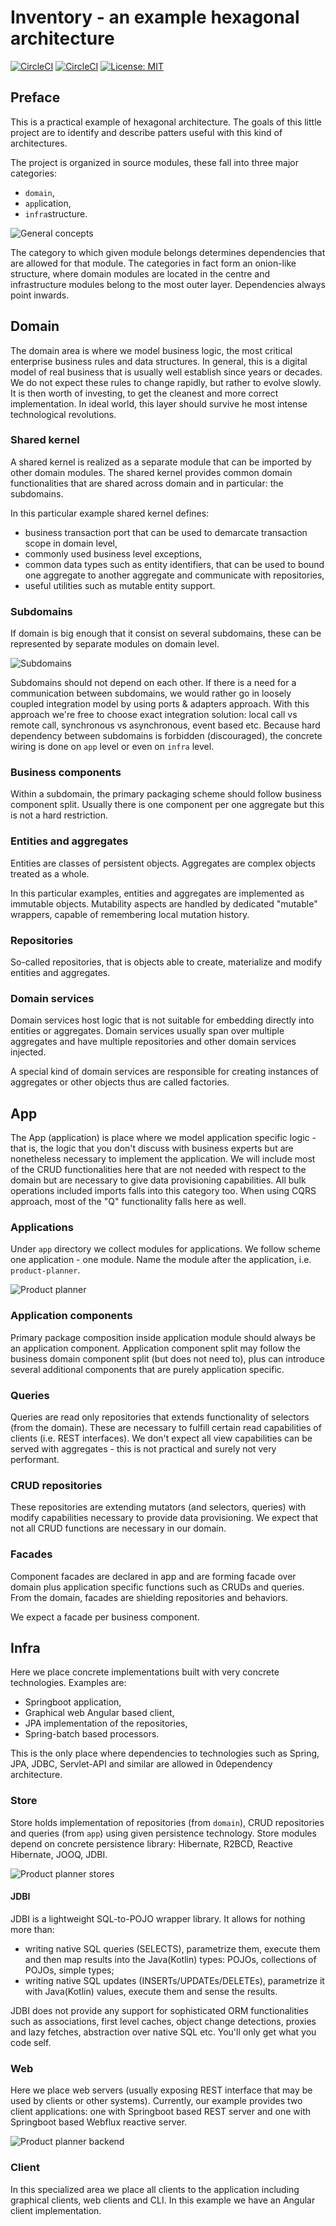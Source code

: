 # Inventory - an example hexagonal architecture

[![CircleCI](https://circleci.com/gh/maciejmalecki/inventory.svg?style=shield)](https://circleci.com/gh/maciejmalecki/inventory)
[![CircleCI](https://circleci.com/gh/maciejmalecki/inventory/tree/develop.svg?style=shield)](https://circleci.com/gh/maciejmalecki/inventory/tree/develop)
[![License: MIT](https://img.shields.io/badge/License-MIT-yellow.svg)](https://opensource.org/licenses/MIT)

## Preface
This is a practical example of hexagonal architecture. The goals of this little project are to identify and describe patters useful with this kind of architectures.

The project is organized in source modules, these fall into three major categories:
* `domain`,
* `app`lication,
* `infra`structure.

![General concepts](https://www.plantuml.com/plantuml/proxy?cache=no&src=https://raw.github.com/maciejmalecki/inventory/develop/doc/dia/general.puml)

The category to which given module belongs determines dependencies that are allowed for that module. The categories in fact form an onion-like structure, where domain modules are located in the centre and infrastructure modules belong to the most outer layer. Dependencies always point inwards.

## Domain
The domain area is where we model business logic, the most critical enterprise business rules and data structures. In general, this is a digital model of real business that is usually well establish since years or decades. We do not expect these rules to change rapidly, but rather to evolve slowly. It is then worth of investing, to get the cleanest and more correct implementation. In ideal world, this layer should survive he most intense technological revolutions.

### Shared kernel
A shared kernel is realized as a separate module that can be imported by other domain modules. The shared kernel provides common domain functionalities that are shared across domain and in particular: the subdomains.

In this particular example shared kernel defines:
* business transaction port that can be used to demarcate transaction scope in domain level,
* commonly used business level exceptions,
* common data types such as entity identifiers, that can be used to bound one aggregate to another aggregate and communicate with repositories,
* useful utilities such as mutable entity support.

### Subdomains
If domain is big enough that it consist on several subdomains, these can be represented by separate modules on domain level. 

![Subdomains](https://www.plantuml.com/plantuml/proxy?cache=no&src=https://raw.github.com/maciejmalecki/inventory/develop/doc/dia/domain.puml)

Subdomains should not depend on each other. If there is a need for a communication between subdomains, we would rather go in loosely coupled integration model by using ports & adapters approach. With this approach we're free to choose exact integration solution: local call vs remote call, synchronous vs asynchronous, event based etc. Because hard dependency between subdomains is forbidden (discouraged), the concrete wiring is done on `app` level or even on `infra` level.

### Business components
Within a subdomain, the primary packaging scheme should follow business component split. Usually there is one component per one aggregate but this is not a hard restriction.

### Entities and aggregates
Entities are classes of persistent objects. Aggregates are complex objects treated as a whole. 

In this particular examples, entities and aggregates are implemented as immutable objects. Mutability aspects are handled by dedicated "mutable" wrappers, capable of remembering local mutation history.

### Repositories
So-called repositories, that is objects able to create, materialize and modify entities and aggregates.

### Domain services
Domain services host logic that is not suitable for embedding directly into entities or aggregates. Domain services usually span over multiple aggregates and have multiple repositories and other domain services injected.

A special kind of domain services are responsible for creating instances of aggregates or other objects thus are called factories.

## App
The App (application) is place where we model application specific logic - that is, the logic that you don't discuss with business experts but are nonetheless necessary to implement the application. We will include most of the CRUD functionalities here that are not needed with respect to the domain but are necessary to give data provisioning capabilities. All bulk operations included imports falls into this category too. When using CQRS approach, most of the "Q" functionality falls here as well.

### Applications
Under `app` directory we collect modules for applications. We follow scheme one application - one module. Name the module after the application, i.e. `product-planner`.

![Product planner](https://www.plantuml.com/plantuml/proxy?cache=no&src=https://raw.github.com/maciejmalecki/inventory/develop/doc/dia/product-planner.puml)

### Application components
Primary package composition inside application module should always be an application component. Application component split may follow the business domain component split (but does not need to), plus can introduce several additional components that are purely application specific.

### Queries
Queries are read only repositories that extends functionality of selectors (from the domain). These are necessary to fulfill certain read capabilities of clients (i.e. REST interfaces). We don't expect all view capabilities can be served with aggregates - this is not practical and surely not very performant.

### CRUD repositories
These repositories are extending mutators (and selectors, queries) with modify capabilities necessary to provide data provisioning. We expect that not all CRUD functions are necessary in our domain.

### Facades
Component facades are declared in app and are forming facade over domain plus application specific functions such as CRUDs and queries. From the domain, facades are shielding repositories and behaviors.

We expect a facade per business component.

## Infra
Here we place concrete implementations built with very concrete technologies. Examples are:
* Springboot application,
* Graphical web Angular based client,
* JPA implementation of the repositories,
* Spring-batch based processors.

This is the only place where dependencies to technologies such as Spring, JPA, JDBC, Servlet-API and similar are allowed in 0dependency architecture.

### Store
Store holds implementation of repositories (from `domain`), CRUD repositories and queries (from `app`) using given persistence technology. Store modules depend on concrete persistence library: Hibernate, R2BCD, Reactive Hibernate, JOOQ, JDBI.

![Product planner stores](https://www.plantuml.com/plantuml/proxy?cache=no&src=https://raw.github.com/maciejmalecki/inventory/develop/doc/dia/items-store.puml)

#### JDBI
JDBI is a lightweight SQL-to-POJO wrapper library. It allows for nothing more than:
* writing native SQL queries (SELECTS), parametrize them, execute them and then map results into the Java(Kotlin) types: POJOs, collections of POJOs, simple types;
* writing native SQL updates (INSERTs/UPDATEs/DELETEs), parametrize it with Java(Kotlin) values, execute them and sense the results.

JDBI does not provide any support for sophisticated ORM functionalities such as associations, first level caches, object change detections, proxies and lazy fetches, abstraction over native SQL etc. You'll only get what you code self.

### Web
Here we place web servers (usually exposing REST interface that may be used by clients or other systems). Currently, our example provides two client applications: one with Springboot based REST server and one with Springboot based Webflux reactive server.

![Product planner backend](https://www.plantuml.com/plantuml/proxy?cache=no&src=https://raw.github.com/maciejmalecki/inventory/develop/doc/dia/product-planner-backend.puml)

### Client
In this specialized area we place all clients to the application including graphical clients, web clients and CLI. In this example we have an Angular client implementation.
